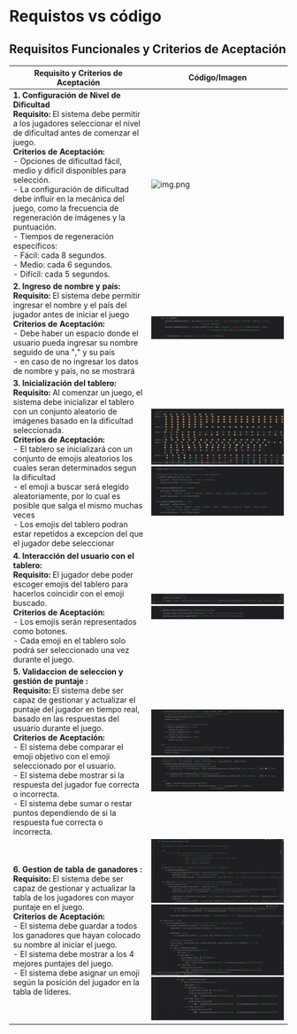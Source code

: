 # Requistos vs código
## Requisitos Funcionales y Criterios de Aceptación

| Requisito y Criterios de Aceptación                                                                                                                                                                                                                                                                                                                                                                                                                                                                                                                                      | Código/Imagen                         |
|--------------------------------------------------------------------------------------------------------------------------------------------------------------------------------------------------------------------------------------------------------------------------------------------------------------------------------------------------------------------------------------------------------------------------------------------------------------------------------------------------------------------------------------------------------------------------|---------------------------------------|
| **1. Configuración de Nivel de Dificultad**<br>**Requisito:** El sistema debe permitir a los jugadores seleccionar el nivel de dificultad antes de comenzar el juego.<br>**Criterios de Aceptación:**<br>- Opciones de dificultad fácil, medio y difícil disponibles para selección.<br>- La configuración de dificultad debe influir en la mecánica del juego, como la frecuencia de regeneración de imágenes y la puntuación.<br>- Tiempos de regeneración específicos:<br>  - Fácil: cada 8 segundos.<br>  - Medio: cada 6 segundos.<br>  - Difícil: cada 5 segundos. | ![img.png](img/img.png)                   |
| **2. Ingreso de nombre y país:**<br>**Requisito:** El sistema debe permitir ingresar el nombre y el país del jugador antes de iniciar el juego<br>**Criterios de Aceptación:**<br>- Debe haber un espacio donde el usuario pueda ingresar su nombre seguido de una "," y su país<br>- en caso de no ingresar los datos de nombre y país, no se mostrará                                                                                                                                                                                                                  | ![img_1.png](img_1.png)
| **3. Inicialización del tablero:**<br>**Requisito:** Al comenzar un juego, el sistema debe inicializar el tablero con un conjunto aleatorio de imágenes basado en la dificultad seleccionada.<br>**Criterios de Aceptación:**<br>- El tablero se inicializará con un conjunto de emojis aleatorios los cuales seran determinados segun la dificultad <br>- el emoji a buscar será elegido aleatoriamente, por lo cual es posible que salga el mismo muchas veces <br>- Los emojis del tablero podran estar repetidos a excepcion del que el jugador debe seleccionar     | ![img_2.png](img_2.png)<br/>![img_3.png](img_3.png)  |
| **4. Interacción del usuario con el tablero:**<br>**Requisito:** El jugador debe poder escoger emojis del tablero para hacerlos coincidir con el emoji buscado.<br>**Criterios de Aceptación:**<br>- Los emojis serán representados como botones.<br>- Cada emoji en el tablero solo podrá ser seleccionado una vez durante el juego.                                                                                                                                                                                                                                    | ![img_4.png](img_4.png)<br/>![img_5.png](img_5.png)  |
| **5. Validaccion de seleccion y gestión de puntaje :**<br>**Requisito:** El sistema debe ser capaz de gestionar y actualizar el puntaje del jugador en tiempo real, basado en las respuestas del usuario durante el juego.<br>**Criterios de Aceptación:**<br>- El sistema debe comparar el emoji objetivo con el emoji seleccionado por el usuario.<br>- El sistema debe mostrar si la respuesta del jugador fue correcta o incorrecta.<br>- El sistema debe sumar o restar puntos dependiendo de si la respuesta fue correcta o incorrecta.                            |![img_6.png](img_6.png)<br/>![img_7.png](img_7.png)  |
| **6. Gestion de tabla de ganadores :**<br>**Requisito:** El sistema debe ser capaz de gestionar y actualizar la tabla de los jugadores con mayor puntaje en el juego.<br>**Criterios de Aceptación:**<br>- El sistema debe guardar a todos los ganadores que hayan colocado su nombre al iniciar el juego.<br>- El sistema debe mostrar a los 4 mejores puntajes del juego.<br>- El sistema debe asignar un emoji según la posición del jugador en la tabla de líderes.                                                                                                  | ![img_8.png](img_8.png)<br/>![img_9.png](img_9.png)<br/>![img_10.png](img_10.png)  |